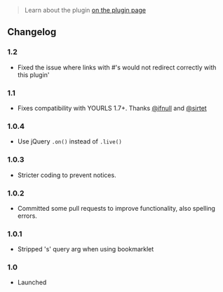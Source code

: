 > Learn about the plugin [on the plugin page](http://www.seodenver.com/add-google-analytics-link-tagging-yourls/)

## Changelog

### 1.2

* Fixed the issue where links with #'s would not redirect correctly with this plugin'

### 1.1

* Fixes compatibility with YOURLS 1.7+. Thanks [@ifnull](https://github.com/ifnull) and [@sirtet](https://github.com/sirtet)

### 1.0.4

* Use jQuery `.on()` instead of `.live()`

### 1.0.3

* Stricter coding to prevent notices.

### 1.0.2

* Committed some pull requests to improve functionality, also spelling errors.

### 1.0.1

* Stripped 's' query arg when using bookmarklet

### 1.0

* Launched
